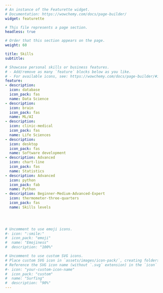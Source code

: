 ```yaml
---
# An instance of the Featurette widget.
# Documentation: https://wowchemy.com/docs/page-builder/
widget: featurette

# This file represents a page section.
headless: true

# Order that this section appears on the page.
weight: 60

title: Skills
subtitle:

# Showcase personal skills or business features.
# - Add/remove as many `feature` blocks below as you like.
# - For available icons, see: https://wowchemy.com/docs/page-builder/#icons
feature:
- description: 
  icon: database
  icon_pack: fas
  name: Data Science
- description: 
  icon: brain
  icon_pack: fas
  name: ML/AI
- description: 
  icon: clinic-medical
  icon_pack: fas
  name: Life Sciences
- description: 
  icon: desktop
  icon_pack: fas
  name: Software development
- description: Advanced
  icon: chart-line
  icon_pack: fas
  name: Statistics
- description: Advanced
  icon: python
  icon_pack: fab
  name: Python
- description: Beginner-Medium-Advanced-Expert
  icon: thermometer-three-quarters
  icon_pack: fas
  name: Skills levels



  
# Uncomment to use emoji icons.
#- icon: ":smile:"
#  icon_pack: "emoji"
#  name: "Emojiness"
#  description: "100%"  

# Uncomment to use custom SVG icons.
# Place custom SVG icon in `assets/images/icon-pack/`, creating folders if necessary.
# Reference the SVG icon name (without `.svg` extension) in the `icon` field.
#- icon: "your-custom-icon-name"
#  icon_pack: "custom"
#  name: "Surfing"
#  description: "90%"
---
```


